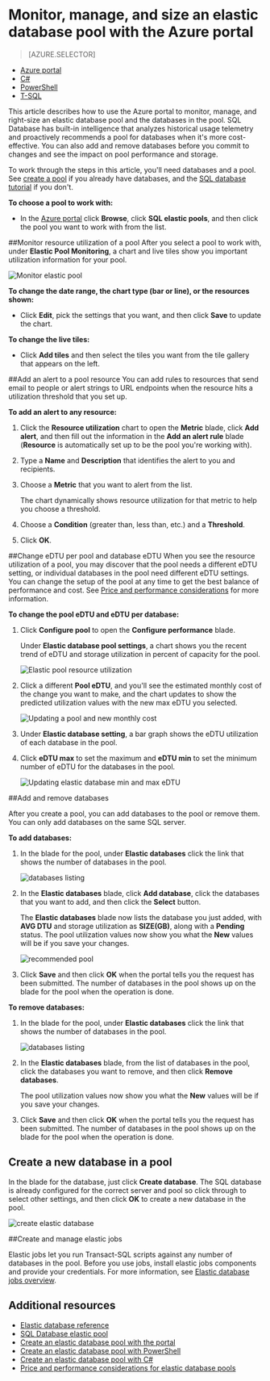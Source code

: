 <properties
	pageTitle="Monitor, manage, and size an elastic database pool"
	description="Learn how to use the Azure portal and SQL Database's built-in intelligence to manage, monitor, and right-size a scalable elastic database pool to optimize database performance and manage cost."
	keywords=""
	services="sql-database"
	documentationCenter=""
	authors="jeffgoll"
	manager="jeffreyg"
	editor="cgronlun"/>

<tags
	ms.service="sql-database"
	ms.devlang="NA"
	ms.date="04/01/2016"
	ms.author="jeffreyg"
	ms.workload="data-management"
	ms.topic="article"
	ms.tgt_pltfrm="NA"/>


# Monitor, manage, and size an elastic database pool with the Azure portal

> [AZURE.SELECTOR]
- [Azure portal](sql-database-elastic-pool-manage-portal.md)
- [C#](sql-database-elastic-pool-manage-csharp.md)
- [PowerShell](sql-database-elastic-pool-manage-powershell.md)
- [T-SQL](sql-database-elastic-pool-manage-tsql.md)


This article describes how to use the Azure portal to monitor, manage, and right-size an elastic database pool and the databases in the pool. SQL Database has built-in intelligence that analyzes historical usage telemetry and proactively recommends a pool for databases when it's more cost-effective. You can also add and remove databases before you commit to changes and see the impact on pool performance and storage. 

To work through the steps in this article, you'll need databases and a pool. See [create a pool](sql-database-elastic-pool-create-portal.md) if you already have databases, and the [SQL database tutorial](sql-database-get-started) if you don't. 

**To choose a pool to work with:**

- In the [Azure portal](https://portal.azure.com) click **Browse**, click **SQL elastic pools**, and then click the pool you want to work with from the list.

##Monitor resource utilization of a pool
After you select a pool to work with, under **Elastic Pool Monitoring**, a chart and live tiles show you important utilization information for your pool.

![Monitor elastic pool](./media/sql-database-elastic-pool-manage-portal/monitor-elastic-pool.png)

**To change the date range, the chart type (bar or line), or the resources shown:**

- Click **Edit**, pick the settings that you want, and then click **Save** to update the chart.

**To change the live tiles:**

- Click **Add tiles** and then select the tiles you want from the tile gallery that appears on the left.

##Add an alert to a pool resource
You can add rules to resources that send email to people or alert strings to URL endpoints when the resource hits a utilization threshold that you set up.

**To add an alert to any resource:**

1. Click the **Resource utilization** chart to open the **Metric** blade, click **Add alert**, and then fill out the information in the **Add an alert rule** blade (**Resource** is automatically set up to be the pool you're working with).
2. Type a **Name** and **Description** that identifies the alert to you and recipients.
3. Choose a **Metric** that you want to alert from the list.

    The chart dynamically shows resource utilization for that metric to help you choose a threshold.

4. Choose a **Condition** (greater than, less than, etc.) and a **Threshold**.
5. Click **OK**.

##Change eDTU per pool and database eDTU
When you see the resource utilization of a pool, you may discover that the pool needs a different eDTU setting, or individual databases in the pool need different eDTU settings. You can change the setup of the pool at any time to get the best balance of performance and cost. See [Price and performance considerations](sql-database-elastic-pool-guidance.md) for more information.

**To change the pool eDTU and eDTU per database:**

1. Click **Configure pool** to open the **Configure performance** blade.

    Under **Elastic database pool settings**, a chart shows you the recent trend of eDTU and storage utilization in percent of capacity for the pool.

    ![Elastic pool resource utilization](./media/sql-database-elastic-pool-manage-portal/resize-pool.png)

2. Click a different **Pool eDTU**, and you'll see the estimated monthly cost of the change you want to make, and the chart updates to show the predicted utilization values with the new max eDTU you selected.

    ![Updating a pool and new monthly cost](./media/sql-database-elastic-pool-manage-portal/pool-change-edtu.png)

3. Under **Elastic database setting**, a bar graph shows the eDTU utilization of each database in the pool.

4. Click **eDTU max** to set the maximum and **eDTU min** to set the minimum number of eDTU for the databases in the pool.

    ![Updating elastic database min and max eDTU](./media/sql-database-elastic-pool-manage-portal/change-db-edtuminmax.png)

##Add and remove databases

After you create a pool, you can add databases to the pool or remove them. You can only add databases on the same SQL server.

**To add databases:**

1. In the blade for the pool, under **Elastic databases** click the link that shows the number of databases in the pool.

    ![databases listing](./media/sql-database-elastic-pool-manage-portal/db-listing.png)

2. In the **Elastic databases** blade, click **Add database**, click the databases that you want to add, and then click the **Select** button.

    The **Elastic databases** blade now lists the database you just added, with **AVG DTU** and storage utilization as **SIZE(GB)**, along with a **Pending** status. The pool utilization values now show you what the **New** values will be if you save your changes.

    ![recommended pool](./media/sql-database-elastic-pool-manage-portal/add-remove-databases.png)

3. Click **Save** and then click **OK** when the portal tells you the request has been submitted. The number of databases in the pool shows up on the blade for the pool when the operation is done.

**To remove databases:**

1. In the blade for the pool, under **Elastic databases** click the link that shows the number of databases in the pool.

    ![databases listing](./media/sql-database-elastic-pool-manage-portal/db-listing.png)

2. In the **Elastic databases** blade, from the list of databases in the pool, click the databases you want to remove, and then click **Remove databases**.

    The pool utilization values now show you what the **New** values will be if you save your changes.

3. Click **Save** and then click **OK** when the portal tells you the request has been submitted. The number of databases in the pool shows up on the blade for the pool when the operation is done.

## Create a new database in a pool

In the blade for the database, just click **Create database**. The SQL database is already configured for the correct server and pool so click through to select other settings, and then click **OK** to create a new database in the pool.

   ![create elastic database](./media/sql-database-elastic-pool-portal/create-database.png)

##Create and manage elastic jobs

Elastic jobs let you run Transact-SQL scripts against any number of databases in the pool. Before you use jobs, install elastic jobs components and provide your credentials. For more information, see [Elastic database jobs overview](sql-database-elastic-jobs-overview.md).

## Additional resources

- [Elastic database reference](sql-database-elastic-pool-reference.md)
- [SQL Database elastic pool](sql-database-elastic-pool.md)
- [Create an elastic database pool with the portal](sql-database-elastic-pool-create-csharp.md)
- [Create an elastic database pool with PowerShell](sql-database-elastic-pool-create-powershell.md)
- [Create an elastic database pool with C#](sql-database-elastic-pool-create-csharp.md)
- [Price and performance considerations for elastic database pools](sql-database-elastic-pool-guidance.md)

